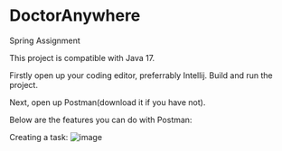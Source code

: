 # DoctorAnywhere
Spring Assignment 

This project is compatible with Java 17.

Firstly open up your coding editor, preferrably Intellij. Build and run the project.

Next, open up Postman(download it if you have not).

Below are the features you can do with Postman:

Creating a task:
![image](https://user-images.githubusercontent.com/65106667/227702124-fb368b44-2199-477a-9352-6e8c41de6e9f.png)
